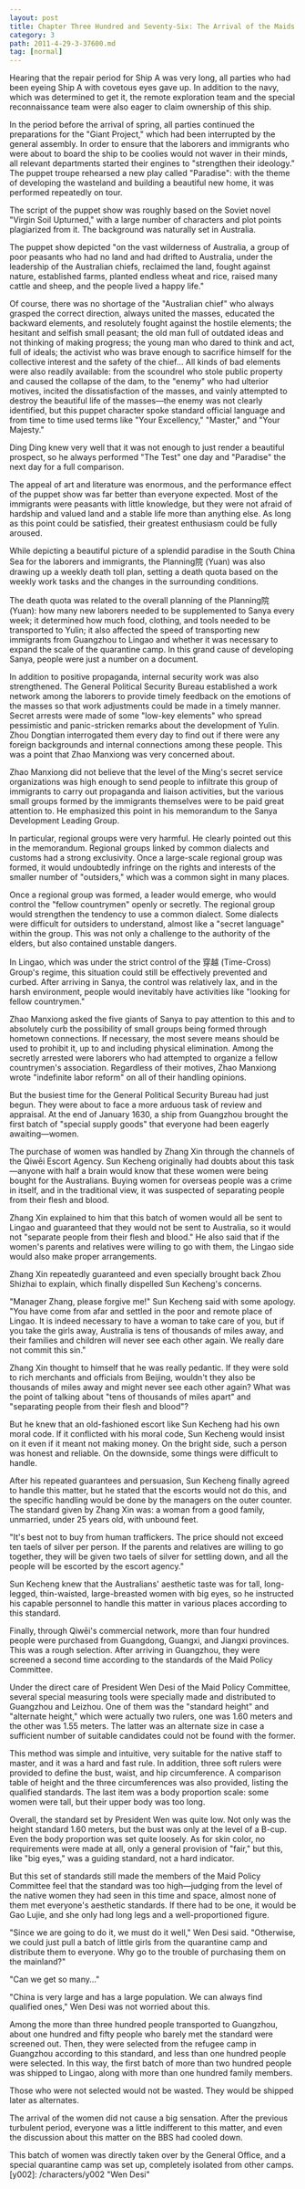 ```yaml
---
layout: post
title: Chapter Three Hundred and Seventy-Six: The Arrival of the Maids
category: 3
path: 2011-4-29-3-37600.md
tag: [normal]
---
```


Hearing that the repair period for Ship A was very long, all parties who had been eyeing Ship A with covetous eyes gave up. In addition to the navy, which was determined to get it, the remote exploration team and the special reconnaissance team were also eager to claim ownership of this ship.

In the period before the arrival of spring, all parties continued the preparations for the "Giant Project," which had been interrupted by the general assembly. In order to ensure that the laborers and immigrants who were about to board the ship to be coolies would not waver in their minds, all relevant departments started their engines to "strengthen their ideology." The puppet troupe rehearsed a new play called "Paradise": with the theme of developing the wasteland and building a beautiful new home, it was performed repeatedly on tour.

The script of the puppet show was roughly based on the Soviet novel "Virgin Soil Upturned," with a large number of characters and plot points plagiarized from it. The background was naturally set in Australia.

The puppet show depicted "on the vast wilderness of Australia, a group of poor peasants who had no land and had drifted to Australia, under the leadership of the Australian chiefs, reclaimed the land, fought against nature, established farms, planted endless wheat and rice, raised many cattle and sheep, and the people lived a happy life."

Of course, there was no shortage of the "Australian chief" who always grasped the correct direction, always united the masses, educated the backward elements, and resolutely fought against the hostile elements; the hesitant and selfish small peasant; the old man full of outdated ideas and not thinking of making progress; the young man who dared to think and act, full of ideals; the activist who was brave enough to sacrifice himself for the collective interest and the safety of the chief... All kinds of bad elements were also readily available: from the scoundrel who stole public property and caused the collapse of the dam, to the "enemy" who had ulterior motives, incited the dissatisfaction of the masses, and vainly attempted to destroy the beautiful life of the masses—the enemy was not clearly identified, but this puppet character spoke standard official language and from time to time used terms like "Your Excellency," "Master," and "Your Majesty."

Ding Ding knew very well that it was not enough to just render a beautiful prospect, so he always performed "The Test" one day and "Paradise" the next day for a full comparison.

The appeal of art and literature was enormous, and the performance effect of the puppet show was far better than everyone expected. Most of the immigrants were peasants with little knowledge, but they were not afraid of hardship and valued land and a stable life more than anything else. As long as this point could be satisfied, their greatest enthusiasm could be fully aroused.

While depicting a beautiful picture of a splendid paradise in the South China Sea for the laborers and immigrants, the Planning院 (Yuan) was also drawing up a weekly death toll plan, setting a death quota based on the weekly work tasks and the changes in the surrounding conditions.

The death quota was related to the overall planning of the Planning院 (Yuan): how many new laborers needed to be supplemented to Sanya every week; it determined how much food, clothing, and tools needed to be transported to Yulin; it also affected the speed of transporting new immigrants from Guangzhou to Lingao and whether it was necessary to expand the scale of the quarantine camp. In this grand cause of developing Sanya, people were just a number on a document.

In addition to positive propaganda, internal security work was also strengthened. The General Political Security Bureau established a work network among the laborers to provide timely feedback on the emotions of the masses so that work adjustments could be made in a timely manner. Secret arrests were made of some "low-key elements" who spread pessimistic and panic-stricken remarks about the development of Yulin. Zhou Dongtian interrogated them every day to find out if there were any foreign backgrounds and internal connections among these people. This was a point that Zhao Manxiong was very concerned about.

Zhao Manxiong did not believe that the level of the Ming's secret service organizations was high enough to send people to infiltrate this group of immigrants to carry out propaganda and liaison activities, but the various small groups formed by the immigrants themselves were to be paid great attention to. He emphasized this point in his memorandum to the Sanya Development Leading Group.

In particular, regional groups were very harmful. He clearly pointed out this in the memorandum. Regional groups linked by common dialects and customs had a strong exclusivity. Once a large-scale regional group was formed, it would undoubtedly infringe on the rights and interests of the smaller number of "outsiders," which was a common sight in many places.

Once a regional group was formed, a leader would emerge, who would control the "fellow countrymen" openly or secretly. The regional group would strengthen the tendency to use a common dialect. Some dialects were difficult for outsiders to understand, almost like a "secret language" within the group. This was not only a challenge to the authority of the elders, but also contained unstable dangers.

In Lingao, which was under the strict control of the 穿越 (Time-Cross) Group's regime, this situation could still be effectively prevented and curbed. After arriving in Sanya, the control was relatively lax, and in the harsh environment, people would inevitably have activities like "looking for fellow countrymen."

Zhao Manxiong asked the five giants of Sanya to pay attention to this and to absolutely curb the possibility of small groups being formed through hometown connections. If necessary, the most severe means should be used to prohibit it, up to and including physical elimination. Among the secretly arrested were laborers who had attempted to organize a fellow countrymen's association. Regardless of their motives, Zhao Manxiong wrote "indefinite labor reform" on all of their handling opinions.

But the busiest time for the General Political Security Bureau had just begun. They were about to face a more arduous task of review and appraisal. At the end of January 1630, a ship from Guangzhou brought the first batch of "special supply goods" that everyone had been eagerly awaiting—women.

The purchase of women was handled by Zhang Xin through the channels of the Qiwēi Escort Agency. Sun Kecheng originally had doubts about this task—anyone with half a brain would know that these women were being bought for the Australians. Buying women for overseas people was a crime in itself, and in the traditional view, it was suspected of separating people from their flesh and blood.

Zhang Xin explained to him that this batch of women would all be sent to Lingao and guaranteed that they would not be sent to Australia, so it would not "separate people from their flesh and blood." He also said that if the women's parents and relatives were willing to go with them, the Lingao side would also make proper arrangements.

Zhang Xin repeatedly guaranteed and even specially brought back Zhou Shizhai to explain, which finally dispelled Sun Kecheng's concerns.

"Manager Zhang, please forgive me!" Sun Kecheng said with some apology. "You have come from afar and settled in the poor and remote place of Lingao. It is indeed necessary to have a woman to take care of you, but if you take the girls away, Australia is tens of thousands of miles away, and their families and children will never see each other again. We really dare not commit this sin."

Zhang Xin thought to himself that he was really pedantic. If they were sold to rich merchants and officials from Beijing, wouldn't they also be thousands of miles away and might never see each other again? What was the point of talking about "tens of thousands of miles apart" and "separating people from their flesh and blood"?

But he knew that an old-fashioned escort like Sun Kecheng had his own moral code. If it conflicted with his moral code, Sun Kecheng would insist on it even if it meant not making money. On the bright side, such a person was honest and reliable. On the downside, some things were difficult to handle.

After his repeated guarantees and persuasion, Sun Kecheng finally agreed to handle this matter, but he stated that the escorts would not do this, and the specific handling would be done by the managers on the outer counter. The standard given by Zhang Xin was: a woman from a good family, unmarried, under 25 years old, with unbound feet.

"It's best not to buy from human traffickers. The price should not exceed ten taels of silver per person. If the parents and relatives are willing to go together, they will be given two taels of silver for settling down, and all the people will be escorted by the escort agency."

Sun Kecheng knew that the Australians' aesthetic taste was for tall, long-legged, thin-waisted, large-breasted women with big eyes, so he instructed his capable personnel to handle this matter in various places according to this standard.

Finally, through Qiwēi's commercial network, more than four hundred people were purchased from Guangdong, Guangxi, and Jiangxi provinces. This was a rough selection. After arriving in Guangzhou, they were screened a second time according to the standards of the Maid Policy Committee.

Under the direct care of President Wen Desi of the Maid Policy Committee, several special measuring tools were specially made and distributed to Guangzhou and Leizhou. One of them was the "standard height" and "alternate height," which were actually two rulers, one was 1.60 meters and the other was 1.55 meters. The latter was an alternate size in case a sufficient number of suitable candidates could not be found with the former.

This method was simple and intuitive, very suitable for the native staff to master, and it was a hard and fast rule. In addition, three soft rulers were provided to define the bust, waist, and hip circumference. A comparison table of height and the three circumferences was also provided, listing the qualified standards. The last item was a body proportion scale: some women were tall, but their upper body was too long.

Overall, the standard set by President Wen was quite low. Not only was the height standard 1.60 meters, but the bust was only at the level of a B-cup. Even the body proportion was set quite loosely. As for skin color, no requirements were made at all, only a general provision of "fair," but this, like "big eyes," was a guiding standard, not a hard indicator.

But this set of standards still made the members of the Maid Policy Committee feel that the standard was too high—judging from the level of the native women they had seen in this time and space, almost none of them met everyone's aesthetic standards. If there had to be one, it would be Gao Lujie, and she only had long legs and a well-proportioned figure.

"Since we are going to do it, we must do it well," Wen Desi said. "Otherwise, we could just pull a batch of little girls from the quarantine camp and distribute them to everyone. Why go to the trouble of purchasing them on the mainland?"

"Can we get so many..."

"China is very large and has a large population. We can always find qualified ones," Wen Desi was not worried about this.

Among the more than three hundred people transported to Guangzhou, about one hundred and fifty people who barely met the standard were screened out. Then, they were selected from the refugee camp in Guangzhou according to this standard, and less than one hundred people were selected. In this way, the first batch of more than two hundred people was shipped to Lingao, along with more than one hundred family members.

Those who were not selected would not be wasted. They would be shipped later as alternates.

The arrival of the women did not cause a big sensation. After the previous turbulent period, everyone was a little indifferent to this matter, and even the discussion about this matter on the BBS had cooled down.

This batch of women was directly taken over by the General Office, and a special quarantine camp was set up, completely isolated from other camps.
[y002]: /characters/y002 "Wen Desi"